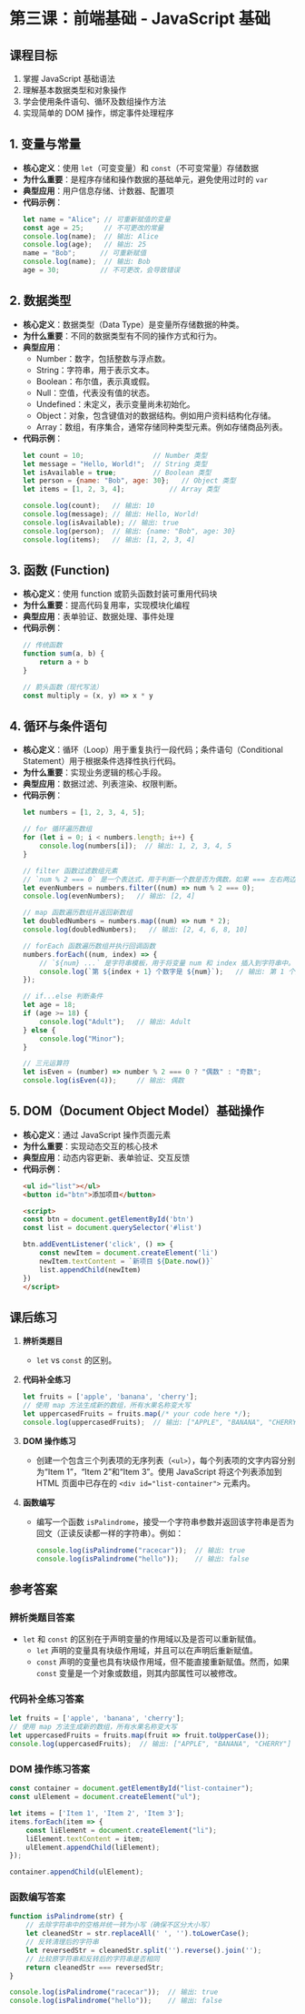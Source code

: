 # 第三课：前端基础 - JavaScript 基础

## 课程目标
1. 掌握 JavaScript 基础语法  
2. 理解基本数据类型和对象操作  
3. 学会使用条件语句、循环及数组操作方法  
4. 实现简单的 DOM 操作，绑定事件处理程序  

## 1. 变量与常量
- **核心定义**：使用 `let`（可变变量）和 `const`（不可变常量）存储数据
- **为什么重要**：是程序存储和操作数据的基础单元，避免使用过时的 `var`
- **典型应用**：用户信息存储、计数器、配置项
- **代码示例**：
    ```javascript
    let name = "Alice"; // 可重新赋值的变量
    const age = 25;     // 不可更改的常量
    console.log(name);  // 输出: Alice
    console.log(age);   // 输出: 25
	name = "Bob";      // 可重新赋值
    console.log(name);  // 输出: Bob
    age = 30;          // 不可更改，会导致错误
    ```

## 2. 数据类型
- **核心定义**：数据类型（Data Type）是变量所存储数据的种类。
- **为什么重要**：不同的数据类型有不同的操作方式和行为。
- **典型应用**：
  - Number：数字，包括整数与浮点数。
  - String：字符串，用于表示文本。
  - Boolean：布尔值，表示真或假。
  - Null：空值，代表没有值的状态。
  - Undefined：未定义，表示变量尚未初始化。
  - Object：对象，包含键值对的数据结构。例如用户资料结构化存储。
  - Array：数组，有序集合，通常存储同种类型元素。例如存储商品列表。
- **代码示例**：
    ```javascript
    let count = 10;                 // Number 类型
    let message = "Hello, World!";  // String 类型
	let isAvailable = true;         // Boolean 类型
    let person = {name: "Bob", age: 30};   // Object 类型
    let items = [1, 2, 3, 4];           // Array 类型

    console.log(count);   // 输出: 10
    console.log(message); // 输出: Hello, World!
	console.log(isAvailable); // 输出: true
    console.log(person);  // 输出: {name: "Bob", age: 30}
    console.log(items);   // 输出: [1, 2, 3, 4]
    ```

## 3. 函数 (Function)
- **核心定义**：使用 function 或箭头函数封装可重用代码块
- **为什么重要**：提高代码复用率，实现模块化编程
- **典型应用**：表单验证、数据处理、事件处理
- **代码示例**：
    ```javascript
	// 传统函数
	function sum(a, b) {
		return a + b
	}

	// 箭头函数（现代写法）
	const multiply = (x, y) => x * y
    ```

## 4. 循环与条件语句
- **核心定义**：循环（Loop）用于重复执行一段代码；条件语句（Conditional Statement）用于根据条件选择性执行代码。
- **为什么重要**：实现业务逻辑的核心手段。
- **典型应用**：数据过滤、列表渲染、权限判断。
- **代码示例**：
    ```javascript
    let numbers = [1, 2, 3, 4, 5];

    // for 循环遍历数组
    for (let i = 0; i < numbers.length; i++) {
        console.log(numbers[i]);  // 输出: 1, 2, 3, 4, 5
    }

	// filter 函数过滤数组元素
	// `num % 2 === 0` 是一个表达式，用于判断一个数是否为偶数。如果 === 左右两边完全相等，则返回 true，否则返回 false。
	let evenNumbers = numbers.filter((num) => num % 2 === 0);
	console.log(evenNumbers);   // 输出: [2, 4]
	
	// map 函数遍历数组并返回新数组
	let doubledNumbers = numbers.map((num) => num * 2);
	console.log(doubledNumbers);   // 输出: [2, 4, 6, 8, 10]

	// forEach 函数遍历数组并执行回调函数
	numbers.forEach((num, index) => {
		// `${num} ...` 是字符串模板，用于将变量 num 和 index 插入到字符串中。
        console.log(`第 ${index + 1} 个数字是 ${num}`);   // 输出: 第 1 个数字是 1, 第 2 个数字是 2, ...
	});

    // if...else 判断条件
    let age = 18;
    if (age >= 18) {
        console.log("Adult");   // 输出: Adult
    } else {
        console.log("Minor");
    }

    // 三元运算符
    let isEven = (number) => number % 2 === 0 ? "偶数" : "奇数";
    console.log(isEven(4));     // 输出: 偶数
    ```

## 5. DOM（Document Object Model）基础操作
- **核心定义**：通过 JavaScript 操作页面元素
- **为什么重要**：实现动态交互的核心技术
- **典型应用**：动态内容更新、表单验证、交互反馈
- **代码示例**：
    ```html
	<ul id="list"></ul>
	<button id="btn">添加项目</button>

	<script>
	const btn = document.getElementById('btn')
	const list = document.querySelector('#list')

	btn.addEventListener('click', () => {
		const newItem = document.createElement('li')
		newItem.textContent = `新项目 ${Date.now()}`
		list.appendChild(newItem)
	})
	</script>
    ```

## 课后练习

1. **辨析类题目**
   - `let` vs `const` 的区别。
   
2. **代码补全练习**
   ```javascript
   let fruits = ['apple', 'banana', 'cherry'];
   // 使用 map 方法生成新的数组，所有水果名称变大写
   let uppercasedFruits = fruits.map(/* your code here */);
   console.log(uppercasedFruits);  // 输出: ["APPLE", "BANANA", "CHERRY"]
   ```
   
3. **DOM 操作练习**
   - 创建一个包含三个列表项的无序列表（`<ul>`），每个列表项的文字内容分别为“Item 1”，“Item 2”和“Item 3”。使用 JavaScript 将这个列表添加到 HTML 页面中已存在的 `<div id="list-container">` 元素内。

4. **函数编写**
   - 编写一个函数 `isPalindrome`，接受一个字符串参数并返回该字符串是否为回文（正读反读都一样的字符串）。例如：
     ```javascript
     console.log(isPalindrome("racecar"));  // 输出: true
     console.log(isPalindrome("hello"));    // 输出: false
     ```

## 参考答案

### 辨析类题目答案

- `let` 和 `const` 的区别在于声明变量的作用域以及是否可以重新赋值。
  - `let` 声明的变量具有块级作用域，并且可以在声明后重新赋值。
  - `const` 声明的变量也具有块级作用域，但不能直接重新赋值。然而，如果 `const` 变量是一个对象或数组，则其内部属性可以被修改。

### 代码补全练习答案

```javascript
let fruits = ['apple', 'banana', 'cherry'];
// 使用 map 方法生成新的数组，所有水果名称变大写
let uppercasedFruits = fruits.map(fruit => fruit.toUpperCase());
console.log(uppercasedFruits);  // 输出: ["APPLE", "BANANA", "CHERRY"]
```

### DOM 操作练习答案

```javascript
const container = document.getElementById("list-container");
const ulElement = document.createElement("ul");

let items = ['Item 1', 'Item 2', 'Item 3'];
items.forEach(item => {
    const liElement = document.createElement("li");
    liElement.textContent = item;
    ulElement.appendChild(liElement);
});

container.appendChild(ulElement);
```

### 函数编写答案

```javascript
function isPalindrome(str) {
    // 去除字符串中的空格并统一转为小写（确保不区分大小写）
    let cleanedStr = str.replaceAll(' ', '').toLowerCase();
    // 反转清理后的字符串
    let reversedStr = cleanedStr.split('').reverse().join('');
    // 比较原字符串和反转后的字符串是否相同
    return cleanedStr === reversedStr;
}

console.log(isPalindrome("racecar"));  // 输出: true
console.log(isPalindrome("hello"));    // 输出: false
```
